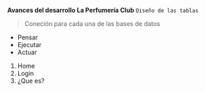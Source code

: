 **Avances del desarrollo La Perfumería Club**
`Diseño de las tablas`

> Coneción para cada una de las bases de datos

+ Pensar
+ Ejecutar
+ Actuar

1. Home
2. Login
3. ¿Que es?